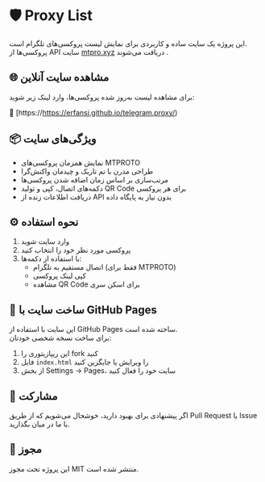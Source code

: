 # 🛡️ Proxy List

این پروژه یک سایت ساده و کاربردی برای نمایش لیست پروکسی‌های تلگرام است.  
پروکسی‌ها از API سایت [mtpro.xyz](https://mtpro.xyz) دریافت می‌شوند .

## 🌐 مشاهده سایت آنلاین

برای مشاهده لیست به‌روز شده پروکسی‌ها، وارد لینک زیر شوید:

🔗 [https://https://erfansj.github.io/telegram.proxy/)

## 📦 ویژگی‌های سایت

- نمایش همزمان پروکسی‌های MTPROTO
- طراحی مدرن با تم تاریک و چیدمان واکنش‌گرا
- مرتب‌سازی بر اساس زمان اضافه شدن پروکسی‌ها
- دکمه‌های اتصال، کپی و تولید QR Code برای هر پروکسی
- دریافت اطلاعات زنده از API بدون نیاز به پایگاه داده

## ⚙️ نحوه استفاده

1. وارد سایت شوید
2. پروکسی مورد نظر خود را انتخاب کنید
3. با استفاده از دکمه‌ها:
   - اتصال مستقیم به تلگرام (فقط برای MTPROTO)
   - کپی لینک پروکسی
   - مشاهده QR Code برای اسکن سری

## 🧰 ساخت سایت با GitHub Pages

این سایت با استفاده از GitHub Pages ساخته شده است.  
برای ساخت نسخه شخصی خودتان:

1. این ریپازیتوری را fork کنید
2. فایل `index.html` را ویرایش یا جایگزین کنید
3. از بخش Settings → Pages، سایت خود را فعال کنید

## 🤝 مشارکت

اگر پیشنهادی برای بهبود دارید، خوشحال می‌شویم که از طریق Pull Request یا Issue با ما در میان بگذارید.

## 📄 مجوز

این پروژه تحت مجوز MIT منتشر شده است.

